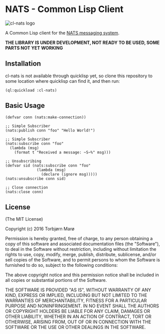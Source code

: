 
# NATS - Common Lisp Client

![cl-nats logo](https://github.com/tormaroe/cl-nats/blob/master/images/cl-nats-logo.png)

A Common Lisp client for the [NATS messaging system](https://nats.io/).

**THE LIBRARY IS UNDER DEVELOPMENT, NOT READY TO BE USED, SOME PARTS NOT YET WORKING**

## Installation

cl-nats is not available through quicklisp yet, so clone this repository to some location where quicklisp can find it, and then run:

    (ql:quickload :cl-nats)

## Basic Usage

    (defvar conn (nats:make-connection))

    ;; Simple Subscriber
    (nats:publish conn "foo" "Hello World!")

    ;; Simple Subscriber
    (nats:subscribe conn "foo"
      (lambda (msg)
        (format t "Received a message: ~S~%" msg)))

    ;; Unsubscribing
    (defvar sid (nats:subscribe conn "foo"
                  (lambda (msg)
                    (declare (ignore msg)))))
    (nats:unsubscribe conn sid)

    ;; Close connection
    (nats:close conn)

## License

(The MIT License)

Copyright (c) 2016 Torbjørn Marø

Permission is hereby granted, free of charge, to any person obtaining a copy of this software and associated documentation files (the "Software"), to deal in the Software without restriction, including without limitation the rights to use, copy, modify, merge, publish, distribute, sublicense, and/or sell copies of the Software, and to permit persons to whom the Software is furnished to do so, subject to the following conditions:

The above copyright notice and this permission notice shall be included in all copies or substantial portions of the Software.

THE SOFTWARE IS PROVIDED "AS IS", WITHOUT WARRANTY OF ANY KIND, EXPRESS OR IMPLIED, INCLUDING BUT NOT LIMITED TO THE WARRANTIES OF MERCHANTABILITY, FITNESS FOR A PARTICULAR PURPOSE AND NONINFRINGEMENT. IN NO EVENT SHALL THE AUTHORS OR COPYRIGHT HOLDERS BE LIABLE FOR ANY CLAIM, DAMAGES OR OTHER LIABILITY, WHETHER IN AN ACTION OF CONTRACT, TORT OR OTHERWISE, ARISING FROM, OUT OF OR IN CONNECTION WITH THE SOFTWARE OR THE USE OR OTHER DEALINGS IN THE SOFTWARE.
